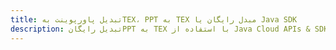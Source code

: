 ---title: تبدیل پاورپوینت بهTEX، PPT به TEX مبدل رایگان یا Java SDKdescription: تبدیل رایگانPPT به TEX با استفاده از Java Cloud APIs & SDK. همچنین اسناد Microsoft PowerPoint را در Cloud ایجاد، ویرایش و رندر کنید.---